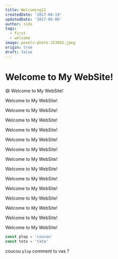 ```yaml
---
title: Welcoming12
createdDate: '2017-04-19'
updatedDate: '2017-05-06'
author: zido
tags:
  - first
  - welcome
image: pexels-photo-253092.jpeg
origin: true
draft: false
---
```


# Welcome to My WebSite!

:smile: Welcome to My WebSite!

Welcome to My WebSite!

Welcome to My WebSite!

Welcome to My WebSite!

Welcome to My WebSite!

Welcome to My WebSite!

Welcome to My WebSite!

Welcome to My WebSite!

Welcome to My WebSite!

Welcome to My WebSite!

Welcome to My WebSite!

Welcome to My WebSite!

Welcome to My WebSite!

Welcome to My WebSite!

Welcome to My WebSite!

```javascript
const plop = 'coucou'
const toto = 'tata'
```

coucou `plop` comment tu vas ?
